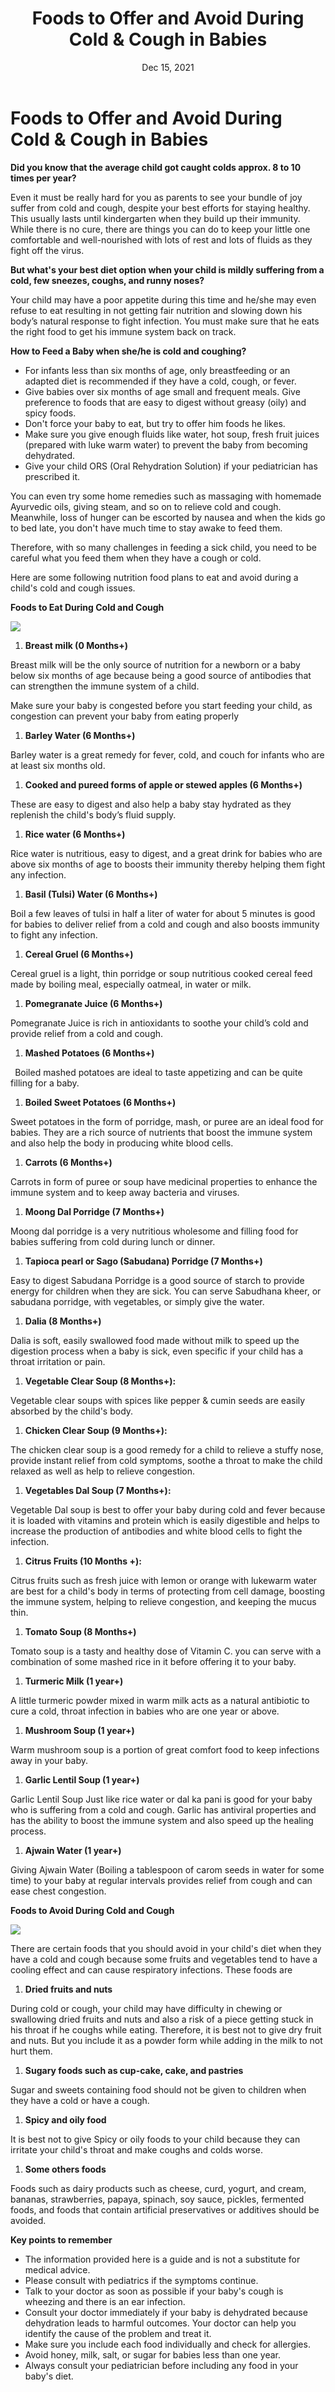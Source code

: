 ﻿---
title: 'Foods to Offer and Avoid During Cold & Cough in Babies'
date: 'Dec 15, 2021'
excerpt: "Even it must be really hard for you as parents to see your bundle of joy suffer from cold and cough, despite your best efforts for staying healthy."
cover_image: '/images/posts/Aspose.Words.93d58592-066c-4052-9186-ef36b893fd14.001.png'
tags: ['tag3','tag2']
---

# Foods to Offer and Avoid During Cold & Cough in Babies

<!-- ![](/images/posts/Aspose.Words.93d58592-066c-4052-9186-ef36b893fd14.001.png) -->

**Did you know that the average child got caught colds approx. 8 to 10 times per year?**

Even it must be really hard for you as parents to see your bundle of joy suffer from cold and cough, despite your best efforts for staying healthy. This usually lasts until kindergarten when they build up their immunity. While there is no cure, there are things you can do to keep your little one comfortable and well-nourished with lots of rest and lots of fluids as they fight off the virus. 

**But what's your best diet option when your child is mildly suffering from a cold, few sneezes, coughs, and runny noses?**

Your child may have a poor appetite during this time and he/she may even refuse to eat resulting in not getting fair nutrition and slowing down his body’s natural response to fight infection. You must make sure that he eats the right food to get his immune system back on track.

**How to Feed a Baby when she/he is cold and coughing?**

- For infants less than six months of age, only breastfeeding or an adapted diet is recommended if they have a cold, cough, or fever.
- Give babies over six months of age small and frequent meals. Give preference to foods that are easy to digest without greasy (oily) and spicy foods.
- Don't force your baby to eat, but try to offer him foods he likes.
- Make sure you give enough fluids like water, hot soup, fresh fruit juices (prepared with luke warm water) to prevent the baby from becoming dehydrated.
- Give your child ORS (Oral Rehydration Solution) if your pediatrician has prescribed it.

You can even try some home remedies such as massaging with homemade Ayurvedic oils, giving steam, and so on to relieve cold and cough. Meanwhile, loss of hunger can be escorted by nausea and when the kids go to bed late, you don't have much time to stay awake to feed them.

Therefore, with so many challenges in feeding a sick child, you need to be careful what you feed them when they have a cough or cold.

Here are some following nutrition food plans to eat and avoid during a child's cold and cough issues.

**Foods to Eat During Cold and Cough**

![](/images/posts/Aspose.Words.93d58592-066c-4052-9186-ef36b893fd14.002.png)

1. **Breast milk (0 Months+)**

Breast milk will be the only source of nutrition for a newborn or a baby below six months of age because being a good source of antibodies that can strengthen the immune system of a child. 

Make sure your baby is congested before you start feeding your child, as congestion can prevent your baby from eating properly

1. **Barley Water (6 Months+)**

Barley water is a great remedy for fever, cold, and couch for infants who are at least six months old.

1. **Cooked and pureed forms of apple or stewed apples (6 Months+)**

These are easy to digest and also help a baby stay hydrated as they replenish the child's body’s fluid supply.

1. **Rice water (6 Months+)**

Rice water is nutritious, easy to digest, and a great drink for babies who are above six months of age to boosts their immunity thereby helping them fight any infection.

1. **Basil (Tulsi) Water (6 Months+)**

Boil a few leaves of tulsi in half a liter of water for about 5 minutes is good for babies to deliver relief from a cold and cough and also boosts immunity to fight any infection.

1. **Cereal Gruel (6 Months+)**

Cereal gruel is a light, thin porridge or soup nutritious cooked cereal feed made by boiling meal, especially oatmeal, in water or milk.

1. **Pomegranate Juice (6 Months+)**

Pomegranate Juice is rich in antioxidants to soothe your child’s cold and provide relief from a cold and cough.

1. **Mashed Potatoes (6 Months+)**

` `Boiled mashed potatoes are ideal to taste appetizing and can be quite filling for a baby.

1. **Boiled Sweet Potatoes (6 Months+)**

Sweet potatoes in the form of porridge, mash, or puree are an ideal food for babies. They are a rich source of nutrients that boost the immune system and also help the body in producing white blood cells.

1. **Carrots (6 Months+)**

Carrots in form of puree or soup have medicinal properties to enhance the immune system and to keep away bacteria and viruses.

1. **Moong Dal Porridge (7 Months+)**

Moong dal porridge is a very nutritious wholesome and filling food for babies suffering from cold during lunch or dinner.

1. **Tapioca pearl or Sago (Sabudana) Porridge (7 Months+)**

Easy to digest Sabudana Porridge is a good source of starch to provide energy for children when they are sick. You can serve Sabudhana kheer, or sabudana porridge, with vegetables, or simply give the water.

1. **Dalia (8 Months+)**

Dalia is soft, easily swallowed food made without milk to speed up the digestion process when a baby is sick, even specific if your child has a throat irritation or pain.

1. **Vegetable Clear Soup (8 Months+):**

Vegetable clear soups with spices like pepper & cumin seeds are easily absorbed by the child's body.

1. **Chicken Clear Soup (9 Months+):**

The chicken clear soup is a good remedy for a child to relieve a stuffy nose, provide instant relief from cold symptoms, soothe a throat to make the child relaxed as well as help to relieve congestion. 

1. **Vegetables Dal Soup (7 Months+):**

Vegetable Dal soup is best to offer your baby during cold and fever because it is loaded with vitamins and protein which is easily digestible and helps to increase the production of antibodies and white blood cells to fight the infection. 

1. **Citrus Fruits (10 Months +):**

Citrus fruits such as fresh juice with lemon or orange with lukewarm water are best for a child's body in terms of protecting from cell damage, boosting the immune system, helping to relieve congestion, and keeping the mucus thin.

1. **Tomato Soup (8 Months+)**

Tomato soup is a tasty and healthy dose of Vitamin C. you can serve with a combination of some mashed rice in it before offering it to your baby.

1. **Turmeric Milk (1 year+)**

A little turmeric powder mixed in warm milk acts as a natural antibiotic to cure a cold, throat infection in babies who are one year or above.

1. **Mushroom Soup (1 year+)**

Warm mushroom soup is a portion of great comfort food to keep infections away in your baby.

1. **Garlic Lentil Soup (1 year+)**

Garlic Lentil Soup Just like rice water or dal ka pani is good for your baby who is suffering from a cold and cough. Garlic has antiviral properties and has the ability to boost the immune system and also speed up the healing process.

1. **Ajwain Water (1 year+)**

Giving Ajwain Water (Boiling a tablespoon of carom seeds in water for some time) to your baby at regular intervals provides relief from cough and can ease chest congestion.

**Foods to Avoid During Cold and Cough**

![](/images/posts/Aspose.Words.93d58592-066c-4052-9186-ef36b893fd14.003.png)

There are certain foods that you should avoid in your child's diet when they have a cold and cough because some fruits and vegetables tend to have a cooling effect and can cause respiratory infections. These foods are

1. **Dried fruits and nuts**

During cold or cough, your child may have difficulty in chewing or swallowing dried fruits and nuts and also a risk of a piece getting stuck in his throat if he coughs while eating. Therefore, it is best not to give dry fruit and nuts. But you include it as a powder form while adding in the milk to not hurt them.

1. **Sugary foods such as cup-cake, cake, and pastries**

Sugar and sweets containing food should not be given to children when they have a cold or have a cough.

1. **Spicy and oily food**

It is best not to give Spicy or oily foods to your child because they can irritate your child's throat and make coughs and colds worse.

1. **Some others foods** 

Foods such as dairy products such as cheese, curd, yogurt, and cream, bananas, strawberries, papaya, spinach, soy sauce, pickles, fermented foods, and foods that contain artificial preservatives or additives should be avoided.

**Key points to remember**

- The information provided here is a guide and is not a substitute for medical advice.
- Please consult with pediatrics if the symptoms continue.
- Talk to your doctor as soon as possible if your baby's cough is wheezing and there is an ear infection.
- Consult your doctor immediately if your baby is dehydrated because dehydration leads to harmful outcomes. Your doctor can help you identify the cause of the problem and treat it.
- Make sure you include each food individually and check for allergies.
- Avoid honey, milk, salt, or sugar for babies less than one year.
- Always consult your pediatrician before including any food in your baby's diet.
